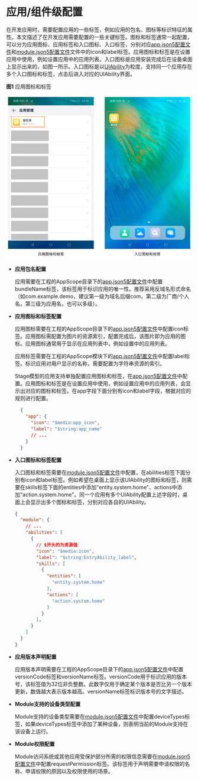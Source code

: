 # 应用/组件级配置


在开发应用时，需要配置应用的一些标签，例如应用的包名、图标等标识特征的属性。本文描述了在开发应用需要配置的一些关键标签。图标和标签通常一起配置，可以分为应用图标、应用标签和入口图标、入口标签，分别对应[app.json5配置文件](../quick-start/app-configuration-file.md)和[module.json5配置文件](../quick-start/module-configuration-file.md)文件中的icon和label标签。应用图标和标签是在设置应用中使用，例如设置应用中的应用列表。入口图标是应用安装完成后在设备桌面上显示出来的，如图一所示。入口图标是以[UIAbility](uiability-overview.md)为粒度，支持同一个应用存在多个入口图标和标签，点击后进入对应的UIAbility界面。


  **图1** 应用图标和标签  

![application-component-configuration-stage](figures/application-component-configuration-stage.png)


- **应用包名配置**
  
  应用需要在工程的AppScope目录下的[app.json5配置文件](../quick-start/app-configuration-file.md)中配置bundleName标签，该标签用于标识应用的唯一性。推荐采用反域名形式命名（如com.example.demo，建议第一级为域名后缀com，第二级为厂商/个人名，第三级为应用名，也可以多级）。
  
- **应用图标和标签配置**

  应用图标需要在工程的AppScope目录下的[app.json5配置文件](../quick-start/app-configuration-file.md)中配置icon标签。应用图标需配置为图片的资源索引，配置完成后，该图片即为应用的图标。应用图标通常用于显示在应用列表中，例如设置中的应用列表。

  应用标签需要在工程的AppScope模块下的[app.json5配置文件](../quick-start/app-configuration-file.md)中配置label标签。标识应用对用户显示的名称，需要配置为字符串资源的索引。

  Stage模型的应用支持单独配置应用图标和标签，在[app.json5配置文件](../quick-start/app-configuration-file.md)中配置。应用图标和标签是在设置应用中使用，例如设置应用中的应用列表，会显示出对应的图标和标签。在app字段下面分别有icon和label字段，根据对应的规则进行配置。

  ```json
    {
      "app": {
        "icon": "$media:app_icon",
        "label": "$string:app_name"
        // ...
      }
    }
  ```

- **入口图标和标签配置**
  
    入口图标和标签需要在[module.json5配置文件](../quick-start/module-configuration-file.md)中配置，在abilities标签下面分别有icon和label标签。例如希望在桌面上显示该UIAbility的图标和标签，则需要在skills标签下面的entities中添加"entity.system.home"、actions中添加"action.system.home"。同一个应用有多个UIAbility配置上述字段时，桌面上会显示出多个图标和标签，分别对应各自的UIAbility。
  
  ```json
  {
    "module": {
      // ...
      "abilities": [
        {
          // $开头的为资源值
          "icon": "$media:icon",
          "label": "$string:EntryAbility_label",
          "skills": [
            {
              "entities": [
                "entity.system.home"
              ],
              "actions": [
                "action.system.home"
              ]
            }
          ],
        }
      ]
    }
  }
  ```
- **应用版本声明配置**
  
  应用版本声明需要在工程的AppScope目录下的[app.json5配置文件](../quick-start/app-configuration-file.md)中配置versionCode标签和versionName标签。versionCode用于标识应用的版本号，该标签值为32位非负整数。此数字仅用于确定某个版本是否比另一个版本更新，数值越大表示版本越高。versionName标签标识版本号的文字描述。
  
- **Module支持的设备类型配置**

  Module支持的设备类型需要在[module.json5配置文件](../quick-start/module-configuration-file.md)中配置deviceTypes标签，如果deviceTypes标签中添加了某种设备，则表明当前的Module支持在该设备上运行。

- **Module权限配置**

  Module访问系统或其他应用受保护部分所需的权限信息需要在[module.json5配置文件](../quick-start/module-configuration-file.md)中配置requestPermission标签。该标签用于声明需要申请权限的名称、申请权限的原因以及权限使用的场景。
